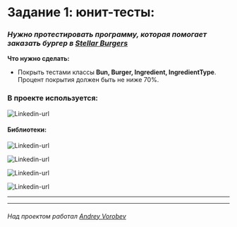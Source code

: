 # Задание 1: юнит-тесты: #
### *Нужно протестировать программу, которая помогает заказать бургер в [Stellar Burgers](https://stellarburgers.nomoreparties.site/)*
**Что нужно сделать:**
* Покрыть тестами классы **Bun, Burger, Ingredient, IngredientType**.
Процент покрытия должен быть не ниже 70%.
### В проекте используется: ###

![Linkedin-url](https://img.shields.io/badge/Java-_11-red)
#### Библиотеки: ####
![Linkedin-url](https://img.shields.io/badge/Maven-version_4.0.0-blue)

![Linkedin-url](https://img.shields.io/badge/Jacoco-version_0.8.7-blue)

![Linkedin-url](https://img.shields.io/badge/Mockito-version_3.12.4-blue)

![Linkedin-url](https://img.shields.io/badge/JUnit_4-version_4.13.2-blue)

---

---
###### Над проектом работал [Andrey Vorobev](https://github.com/AndreyJVM)